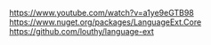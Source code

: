 https://www.youtube.com/watch?v=a1ye9eGTB98
https://www.nuget.org/packages/LanguageExt.Core
https://github.com/louthy/language-ext
